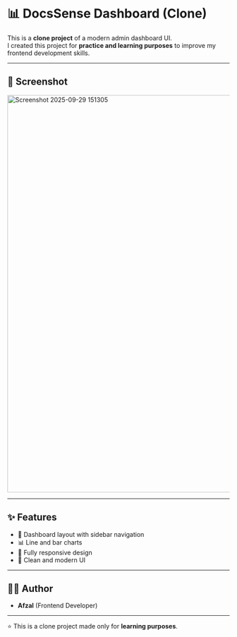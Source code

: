 
# 📊 DocsSense Dashboard (Clone)

This is a **clone project** of a modern admin dashboard UI.  
I created this project for **practice and learning purposes** to improve my frontend development skills.

---

## 📸 Screenshot  
<img width="1897" height="901" alt="Screenshot 2025-09-29 151305" src="https://github.com/user-attachments/assets/529c28a2-5358-4daf-8996-64ee4554c47e" />


---

## ✨ Features
- 📂 Dashboard layout with sidebar navigation  
- 📊 Line and bar charts  
- 📱 Fully responsive design  
- 🎨 Clean and modern UI  

---

## 👨‍💻 Author
- **Afzal** (Frontend Developer)  
 

---
⭐ This is a clone project made only for **learning purposes**.
